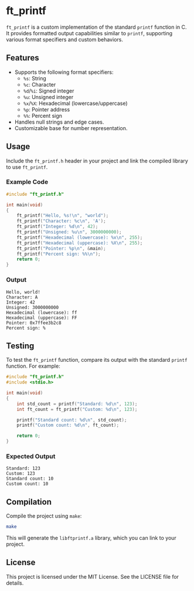 # ft_printf

`ft_printf` is a custom implementation of the standard `printf` function in C. It provides formatted output capabilities similar to `printf`, supporting various format specifiers and custom behaviors.

## Features

- Supports the following format specifiers:
  - `%s`: String
  - `%c`: Character
  - `%d`/`%i`: Signed integer
  - `%u`: Unsigned integer
  - `%x`/`%X`: Hexadecimal (lowercase/uppercase)
  - `%p`: Pointer address
  - `%%`: Percent sign
- Handles null strings and edge cases.
- Customizable base for number representation.

## Usage

Include the `ft_printf.h` header in your project and link the compiled library to use `ft_printf`.

### Example Code

```c
#include "ft_printf.h"

int main(void)
{
    ft_printf("Hello, %s!\n", "world");
    ft_printf("Character: %c\n", 'A');
    ft_printf("Integer: %d\n", 42);
    ft_printf("Unsigned: %u\n", 3000000000);
    ft_printf("Hexadecimal (lowercase): %x\n", 255);
    ft_printf("Hexadecimal (uppercase): %X\n", 255);
    ft_printf("Pointer: %p\n", &main);
    ft_printf("Percent sign: %%\n");
    return 0;
}
```

### Output

```
Hello, world!
Character: A
Integer: 42
Unsigned: 3000000000
Hexadecimal (lowercase): ff
Hexadecimal (uppercase): FF
Pointer: 0x7ffee3b2c8
Percent sign: %
```

## Testing

To test the `ft_printf` function, compare its output with the standard `printf` function. For example:

```c
#include "ft_printf.h"
#include <stdio.h>

int main(void)
{
    int std_count = printf("Standard: %d\n", 123);
    int ft_count = ft_printf("Custom: %d\n", 123);

    printf("Standard count: %d\n", std_count);
    printf("Custom count: %d\n", ft_count);

    return 0;
}
```

### Expected Output

```
Standard: 123
Custom: 123
Standard count: 10
Custom count: 10
```

## Compilation

Compile the project using `make`:

```bash
make
```

This will generate the `libftprintf.a` library, which you can link to your project.

## License

This project is licensed under the MIT License. See the LICENSE file for details.
